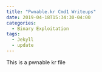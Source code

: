 ```yaml
---
title: "Pwnable.kr Cmd1 Writeups"
date: 2019-04-18T15:34:30-04:00
categories:
  - Binary Exploitation
tags:
  - Jekyll
  - update
---
```




This is a pwnable kr  file 
